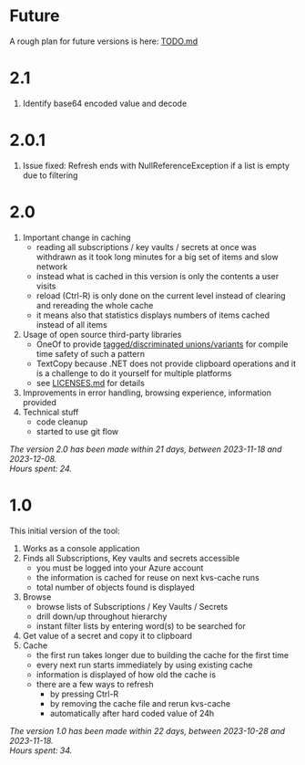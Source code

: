 # Future

A rough plan for future versions is here: [TODO.md](TODO.md)

# 2.1
 
1. Identify base64 encoded value and decode

# 2.0.1

1. Issue fixed: Refresh ends with NullReferenceException if a list is empty due to filtering

# 2.0

1. Important change in caching
   - reading all subscriptions / key vaults / secrets at once was withdrawn as it took long minutes for a big set of items and slow network
   - instead what is cached in this version is only the contents a user visits
   - reload (Ctrl-R) is only done on the current level instead of clearing and rereading the whole cache
   - it means also that statistics displays numbers of items cached instead of all items 
1. Usage of open source third-party libraries
   - OneOf to provide [tagged/discriminated unions/variants](https://en.wikipedia.org/wiki/Tagged_union) for compile time safety of such a pattern
   - TextCopy because .NET does not provide clipboard operations and it is a challenge to do it yourself for multiple platforms
   - see [LICENSES.md](LICENSES/LICENCES.md) for details
1. Improvements in error handling, browsing experience, information provided
1. Technical stuff
   - code cleanup
   - started to use git flow

_The version 2.0 has been made within 21 days, between 2023-11-18 and 2023-12-08._  
_Hours spent: 24._

# 1.0

This initial version of the tool:
1. Works as a console application
1. Finds all Subscriptions, Key vaults and secrets accessible
   - you must be logged into your Azure account
   - the information is cached for reuse on next kvs-cache runs
   - total number of objects found is displayed
1. Browse
   - browse lists of Subscriptions / Key Vaults / Secrets
   - drill down/up throughout hierarchy
   - instant filter lists by entering word(s) to be searched for
1. Get value of a secret and copy it to clipboard
1. Cache
   - the first run takes longer due to building the cache for the first time
   - every next run starts immediately by using existing cache
   - information is displayed of how old the cache is
   - there are a few ways to refresh
     - by pressing Ctrl-R
     - by removing the cache file and rerun kvs-cache
     - automatically after hard coded value of 24h

_The version 1.0 has been made within 22 days, between 2023-10-28 and 2023-11-18._  
_Hours spent: 34._

